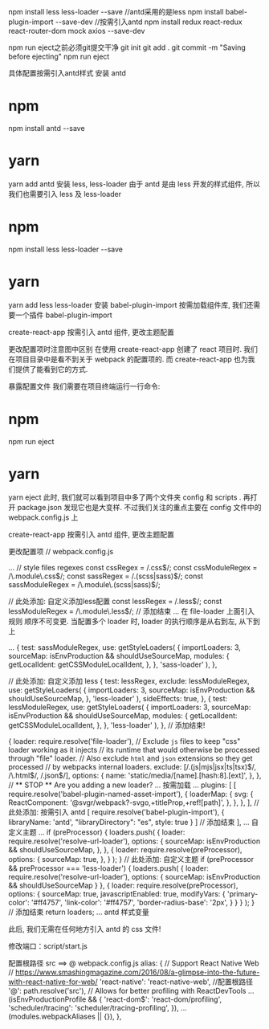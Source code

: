 npm install less less-loader --save          //antd采用的是less
npm install babel-plugin-import  --save-dev  //按需引入antd
npm install redux react-redux react-router-dom mock axios --save-dev


npm run eject之前必须git提交干净
git init
git add .
git commit -m "Saving before ejecting"
npm run eject




具体配置按需引入antd样式
安装 antd
# npm 
npm install antd --save

# yarn
yarn add antd
安装 less, less-loader
由于 antd 是由 less 开发的样式组件, 所以我们也需要引入 less 及 less-loader

# npm
npm install less less-loader --save

# yarn
yarn add less less-loader
安装 babel-plugin-import
按需加载组件库, 我们还需要一个插件 babel-plugin-import

create-react-app 按需引入 antd 组件, 更改主题配置

更改配置项时注意图中区别
在使用 create-react-app 创建了 react 项目时. 我们在项目目录中是看不到关于 webpack 的配置项的. 而 create-react-app 也为我们提供了能看到它的方式.

暴露配置文件
我们需要在项目终端运行一行命令:

# npm
npm run eject

# yarn
yarn eject
此时, 我们就可以看到项目中多了两个文件夹 config 和 scripts . 再打开 package.json 发现它也是大变样. 不过我们关注的重点主要在 config 文件中的 webpack.config.js 上

create-react-app 按需引入 antd 组件, 更改主题配置

更改配置项
// webpack.config.js

...
// style files regexes
const cssRegex = /\.css$/;
const cssModuleRegex = /\.module\.css$/;
const sassRegex = /\.(scss|sass)$/;
const sassModuleRegex = /\.module\.(scss|sass)$/;

// 此处添加: 自定义添加less配置
const lessRegex = /\.less$/;
const lessModuleRegex = /\.module\.less$/;
// 添加结束
...
在 file-loader 上面引入规则 顺序不可变更. 当配置多个 loader 时, loader 的执行顺序是从右到左, 从下到上

...
{
  test: sassModuleRegex,
  use: getStyleLoaders(
    {
      importLoaders: 3,
      sourceMap: isEnvProduction && shouldUseSourceMap,
      modules: {
        getLocalIdent: getCSSModuleLocalIdent,
      },
    },
    'sass-loader'
  ),
},

// 此处添加: 自定义添加 less
{
  test: lessRegex,
  exclude: lessModuleRegex,
  use: getStyleLoaders(
    {
      importLoaders: 3,
      sourceMap: isEnvProduction && shouldUseSourceMap,
    },
    'less-loader'
  ),
  sideEffects: true,
},
{
  test: lessModuleRegex,
  use: getStyleLoaders(
    {
      importLoaders: 3,
      sourceMap: isEnvProduction && shouldUseSourceMap,
      modules: {
        getLocalIdent: getCSSModuleLocalIdent,
      },
    },
    'less-loader'
  ),
},
// 添加结束!

{
  loader: require.resolve('file-loader'),
  // Exclude `js` files to keep "css" loader working as it injects
  // its runtime that would otherwise be processed through "file" loader.
  // Also exclude `html` and `json` extensions so they get processed
  // by webpacks internal loaders.
  exclude: [/\.(js|mjs|jsx|ts|tsx)$/, /\.html$/, /\.json$/],
  options: {
    name: 'static/media/[name].[hash:8].[ext]',
  },
},
// ** STOP ** Are you adding a new loader?
...
按需加载
...
plugins: [
  [
    require.resolve('babel-plugin-named-asset-import'),
    {
      loaderMap: {
        svg: {
          ReactComponent:
            '@svgr/webpack?-svgo,+titleProp,+ref![path]',
        },
      },
    },
  ],
  // 此处添加: 按需引入 antd
  [
    require.resolve('babel-plugin-import'),
    {
      libraryName: 'antd',
      "libraryDirectory": "es",
      style: true
    }
  ]
  // 添加结束
],
...
自定义主题
...
if (preProcessor) {
  loaders.push(
    {
      loader: require.resolve('resolve-url-loader'),
      options: {
        sourceMap: isEnvProduction && shouldUseSourceMap,
      },
    },
    {
      loader: require.resolve(preProcessor),
      options: {
        sourceMap: true,
      },
    }
  );
}
// 此处添加: 自定义主题
if (preProcessor && preProcessor === 'less-loader') {
  loaders.push(
    {
      loader: require.resolve('resolve-url-loader'),
      options: {
        sourceMap: isEnvProduction && shouldUseSourceMap
      }
    },
    {
      loader: require.resolve(preProcessor),
      options: {
        sourceMap: true,
        javascriptEnabled: true,
        modifyVars: {
          'primary-color': '#ff4757',
          'link-color': '#ff4757',
          'border-radius-base': '2px',
        }
      }
    }
  );
}
// 添加结束
return loaders;
...
antd 样式变量

此后, 我们无需在任何地方引入 antd 的 css 文件!




修改端口：script/start.js 



配置根路径 src ==> @
webpack.config.js
 alias: {
  // Support React Native Web
  // https://www.smashingmagazine.com/2016/08/a-glimpse-into-the-future-with-react-native-for-web/
  'react-native': 'react-native-web',
  //配置根路径
  '@': path.resolve('src'),
  // Allows for better profiling with ReactDevTools
  ...(isEnvProductionProfile && {
    'react-dom$': 'react-dom/profiling',
    'scheduler/tracing': 'scheduler/tracing-profiling',
  }),
  ...(modules.webpackAliases || {}),
},














